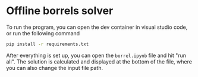 # Offline borrels solver

To run the program, you can open the dev container in visual studio code, or run the following command

```bash
pip install -r requirements.txt
```

After everything is set up, you can open the `borrel.ipynb` file and hit "run all". The solution is calculated and displayed at the bottom of the file, where you can also change the input file path.
